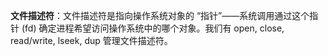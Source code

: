 **文件描述符**：文件描述符是指向操作系统对象的 “指针”——系统调用通过这个指针 (fd) 确定进程希望访问操作系统中的哪个对象。我们有 open, close, read/write, lseek, dup 管理文件描述符。
